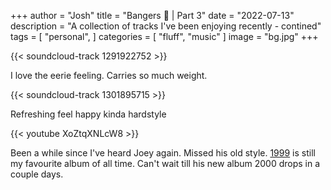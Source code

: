 +++
author = "Josh"
title = "Bangers 🎵 | Part 3"
date = "2022-07-13"
description = "A collection of tracks I've been enjoying recently - contined"
tags = [
    "personal",
]
categories = [
    "fluff",
    "music"
]
image = "bg.jpg"
+++
<!--more-->

{{< soundcloud-track 1291922752 >}}

I love the eerie feeling. Carries so much weight. 

{{< soundcloud-track 1301895715 >}}

Refreshing feel happy kinda hardstyle

{{< youtube XoZtqXNLcW8 >}}

Been a while since I've heard Joey again. Missed his old style. 
[1999](https://en.wikipedia.org/wiki/1999_(mixtape)) is still my favourite album of all time.
Can't wait till his new album 2000 drops in a couple days. 



